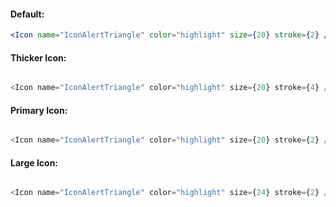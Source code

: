 #### Default:
```jsx
<Icon name="IconAlertTriangle" color="highlight" size={20} stroke={2} />
```

#### Thicker Icon:

```js

<Icon name="IconAlertTriangle" color="highlight" size={20} stroke={4} />

```

#### Primary Icon:

```js

<Icon name="IconAlertTriangle" color="highlight" size={20} stroke={2} />

```


#### Large Icon:

```js

<Icon name="IconAlertTriangle" color="highlight" size={24} stroke={2} />

```